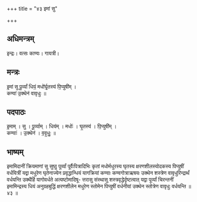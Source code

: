 +++
title = "४३ इमां सु"

+++
## अधिमन्त्रम्
इन्द्रः। वत्सः काण्वः। गायत्री।

## मन्त्रः
इ॒मां सु पू॒र्व्यां धियं॒ मधो॑र्घृ॒तस्य॑ पि॒प्युषी॑म् ।  
कण्वा॑ उ॒क्थेन॑ वावृधुः ॥

## पदपाठः
इ॒माम् । सु । पू॒र्व्याम् । धिय॑म् । मधोः॑ । घृ॒तस्य॑ । पि॒प्युषी॑म् ।  
कण्वाः॑ । उ॒क्थेन॑ । व॒वृ॒धुः॒ ॥

## भाष्यम्
इमामिदानीं क्रियमाणां सु सुष्ठु पूर्व्यां पूर्वैःपित्रादिभिः कृतां मधोर्मधुरस्य घृतस्य क्षरणशीलस्योदकस्य पिप्युषीं वर्धयित्रीं यद्वा मधुरेण घृतेनाज्येन प्रवृद्धान्धियं यागक्रियां कण्वाः कण्वगोत्राऋषयः उक्थेन शस्त्रेण वावृधुरिन्द्रार्थं वर्धयन्ति उक्थैर्हि यागोवर्धते अत्यष्टोमादिषू- त्तरासु संस्थासु शस्त्रवृद्धेर्दृष्टत्वात् यद्वा पूर्व्यां चिरन्तनीं इमामिन्द्रस्य धियं अनुग्रहबुद्धिं क्षरणशीलेन मधुरेण स्तोमेन पिप्युषीं वर्धनीयां उक्थेन स्तोत्रेण वावृधुः वर्धयन्ति ॥ ४३ ॥